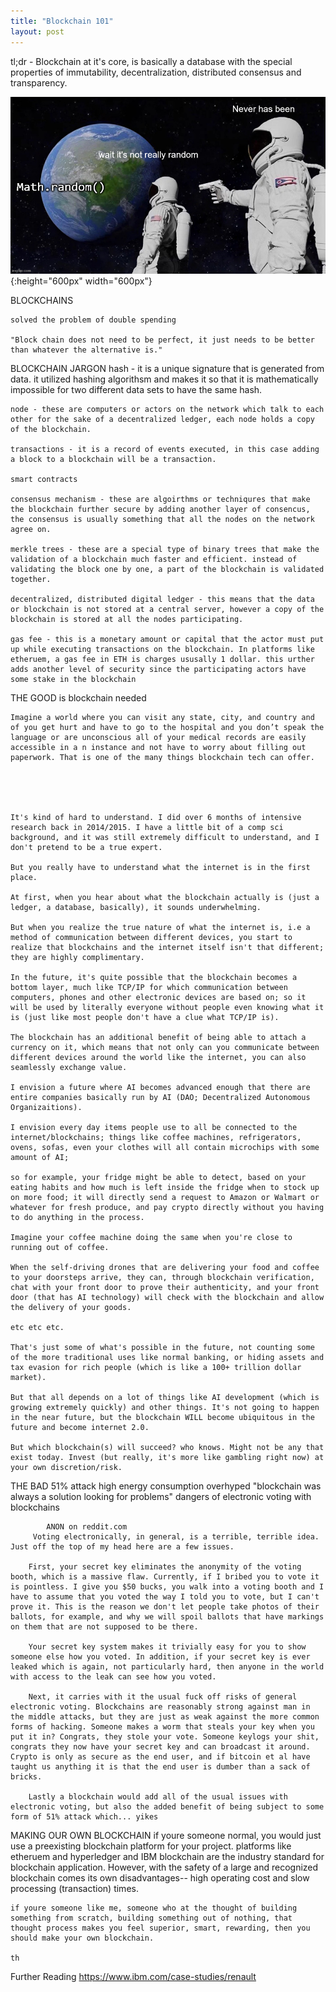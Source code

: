 ```yaml
---
title: "Blockchain 101"
layout: post
---
```


tl;dr - Blockchain at it's core, is basically a database with the special properties of immutability, decentralization, distributed consensus and transparency.


![randomness](/assets/images/it-never-was.jpg){:height="600px" width="600px"}

BLOCKCHAINS
	
	solved the problem of double spending

	"Block chain does not need to be perfect, it just needs to be better than whatever the alternative is." 

BLOCKCHAIN JARGON
	hash - it is a unique signature that is generated from data. it utilized hashing algorithsm and makes it so that it is mathematically impossible for two different data sets to have the same hash.

	node - these are computers or actors on the network which talk to each other for the sake of a decentralized ledger, each node holds a copy of the blockchain.

	transactions - it is a record of events executed, in this case adding a block to a blockchain will be a transaction.

	smart contracts

	consensus mechanism - these are algoirthms or techniqures that make the blockchain further secure by adding another layer of consencus, the consensus is usually something that all the nodes on the network agree on.

	merkle trees - these are a special type of binary trees that make the validation of a blockchain much faster and efficient. instead of validating the block one by one, a part of the blockchain is validated together.

	decentralized, distributed digital ledger - this means that the data or blockchain is not stored at a central server, however a copy of the blockchain is stored at all the nodes participating.

	gas fee - this is a monetary amount or capital that the actor must put up while executing transactions on the blockchain. In platforms like etheruem, a gas fee in ETH is charges ususally 1 dollar. this urther adds another level of security since the participating actors have some stake in the blockchain

THE GOOD
	is blockchain needed
	
	Imagine a world where you can visit any state, city, and country and of you get hurt and have to go to the hospital and you don’t speak the language or are unconscious all of your medical records are easily accessible in a n instance and not have to worry about filling out paperwork. That is one of the many things blockchain tech can offer.



	

	It's kind of hard to understand. I did over 6 months of intensive research back in 2014/2015. I have a little bit of a comp sci background, and it was still extremely difficult to understand, and I don't pretend to be a true expert.

	But you really have to understand what the internet is in the first place.

	At first, when you hear about what the blockchain actually is (just a ledger, a database, basically), it sounds underwhelming.

	But when you realize the true nature of what the internet is, i.e a method of communication between different devices, you start to realize that blockchains and the internet itself isn't that different; they are highly complimentary.

	In the future, it's quite possible that the blockchain becomes a bottom layer, much like TCP/IP for which communication between computers, phones and other electronic devices are based on; so it will be used by literally everyone without people even knowing what it is (just like most people don't have a clue what TCP/IP is).

	The blockchain has an additional benefit of being able to attach a currency on it, which means that not only can you communicate between different devices around the world like the internet, you can also seamlessly exchange value.

	I envision a future where AI becomes advanced enough that there are entire companies basically run by AI (DAO; Decentralized Autonomous Organizaitions).

	I envision every day items people use to all be connected to the internet/blockchains; things like coffee machines, refrigerators, ovens, sofas, even your clothes will all contain microchips with some amount of AI;

	so for example, your fridge might be able to detect, based on your eating habits and how much is left inside the fridge when to stock up on more food; it will directly send a request to Amazon or Walmart or whatever for fresh produce, and pay crypto directly without you having to do anything in the process.

	Imagine your coffee machine doing the same when you're close to running out of coffee.

	When the self-driving drones that are delivering your food and coffee to your doorsteps arrive, they can, through blockchain verification, chat with your front door to prove their authenticity, and your front door (that has AI technology) will check with the blockchain and allow the delivery of your goods.

	etc etc etc.

	That's just some of what's possible in the future, not counting some of the more traditional uses like normal banking, or hiding assets and tax evasion for rich people (which is like a 100+ trillion dollar market).

	But that all depends on a lot of things like AI development (which is growing extremely quickly) and other things. It's not going to happen in the near future, but the blockchain WILL become ubiquitous in the future and become internet 2.0.

	But which blockchain(s) will succeed? who knows. Might not be any that exist today. Invest (but really, it's more like gambling right now) at your own discretion/risk.

	

THE BAD
	51% attack
	high energy consumption
	overhyped
		"blockchain was always a solution looking for problems"
	dangers of electronic voting with blockchains

			ANON on reddit.com
		 Voting electronically, in general, is a terrible, terrible idea. Just off the top of my head here are a few issues.

		First, your secret key eliminates the anonymity of the voting booth, which is a massive flaw. Currently, if I bribed you to vote it is pointless. I give you $50 bucks, you walk into a voting booth and I have to assume that you voted the way I told you to vote, but I can't prove it. This is the reason we don't let people take photos of their ballots, for example, and why we will spoil ballots that have markings on them that are not supposed to be there.

		Your secret key system makes it trivially easy for you to show someone else how you voted. In addition, if your secret key is ever leaked which is again, not particularly hard, then anyone in the world with access to the leak can see how you voted.

		Next, it carries with it the usual fuck off risks of general electronic voting. Blockchains are reasonably strong against man in the middle attacks, but they are just as weak against the more common forms of hacking. Someone makes a worm that steals your key when you put it in? Congrats, they stole your vote. Someone keylogs your shit, congrats they now have your secret key and can broadcast it around. Crypto is only as secure as the end user, and if bitcoin et al have taught us anything it is that the end user is dumber than a sack of bricks.

		Lastly a blockchain would add all of the usual issues with electronic voting, but also the added benefit of being subject to some form of 51% attack which... yikes

MAKING OUR OWN BLOCKCHAIN
	if youre someone normal, you would just use a preexisting blockchain platform for your project. platforms like etheruem and hyperledger and IBM blockchain are the industry standard for blockchain application.
	However, with the safety of a large and recognized blockchain comes its own disadvantages-- high operating cost and slow processing (transaction) times.

	if youre someone like me, someone who at the thought of building something from scratch, building something out of nothing, that thought process makes you feel superior, smart, rewarding, then you should make your own blockchain.

	th


Further Reading
	https://www.ibm.com/case-studies/renault
